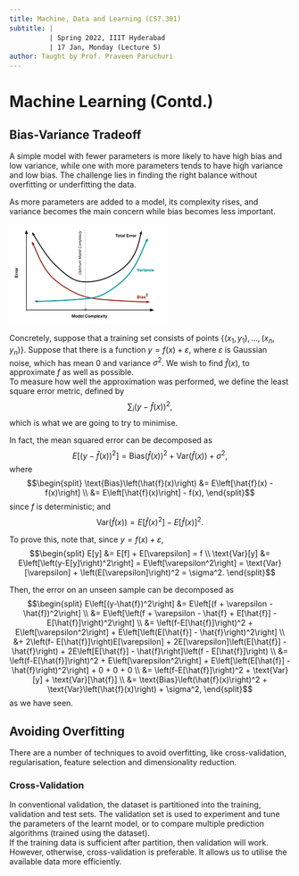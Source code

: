 ```yaml
---
title: Machine, Data and Learning (CS7.301)
subtitle: |
          | Spring 2022, IIIT Hyderabad
          | 17 Jan, Monday (Lecture 5)
author: Taught by Prof. Praveen Paruchuri
---
```


# Machine Learning (Contd.)
## Bias-Variance Tradeoff
A simple model with fewer parameters is more likely to have high bias and low variance, while one with more parameters tends to have high variance and low bias. The challenge lies in finding the right balance without overfitting or underfitting the data.  

As more parameters are added to a model, its complexity rises, and variance becomes the main concern while bias becomes less important.

![The Bias-Variance Tradeoff](biasvar.png)

Concretely, suppose that a training set consists of points $\{(x_1, y_1), \dots, (x_n, y_n)\}$. Suppose that there is a function $y = f(x) + \varepsilon$, where $\varepsilon$ is Gaussian noise, which has mean 0 and variance $\sigma^2$. We wish to find $\hat{f}(x)$, to approximate $f$ as well as possible.  
To measure how well the approximation was performed, we define the least square error metric, defined by
$$\sum_i (y - \hat{f}(x))^2,$$
which is what we are going to try to minimise.  

In fact, the mean squared error can be decomposed as
$$E\left[\left(y-\hat{f}(x)\right)^2\right] = \text{Bias}\left(\hat{f}(x)\right)^2 + \text{Var}\left(\hat{f}(x)\right) + \sigma^2,$$
where
$$\begin{split}
\text{Bias}\left(\hat{f}(x)\right) &= E\left[\hat{f}(x) - f(x)\right] \\
&= E\left[\hat{f}(x)\right] - f(x), \end{split}$$
since $f$ is deterministic; and
$$\text{Var}\left(\hat{f}(x)\right) = E\left[\hat{f}(x)^2\right] - E\left[\hat{f}(x)\right]^2.$$

To prove this, note that, since $y = f(x) + \varepsilon,$
$$\begin{split}
E[y] &= E[f] + E[\varepsilon] = f \\
\text{Var}[y] &= E\left[\left(y-E[y]\right)^2\right] = E\left[\varepsilon^2\right] = \text{Var}[\varepsilon] + \left(E[\varepsilon]\right)^2 = \sigma^2. \end{split}$$

Then, the error on an unseen sample can be decomposed as
$$\begin{split}
E\left[(y-\hat{f})^2\right] &= E\left[(f + \varepsilon - \hat{f})^2\right] \\
&= E\left[\left(f + \varepsilon - \hat{f} + E[\hat{f}] - E[\hat{f}]\right)^2\right] \\
&= \left(f-E[\hat{f}]\right)^2 + E\left[\varepsilon^2\right] + E\left[\left(E[\hat{f}] - \hat{f}\right)^2\right] \\
&+ 2\left(f- E[\hat{f}]\right)E[\varepsilon] + 2E[\varepsilon]\left(E[\hat{f}] - \hat{f}\right) + 2E\left[E[\hat{f}] - \hat{f}\right]\left(f - E[\hat{f}]\right) \\
&= \left(f-E[\hat{f}]\right)^2 + E\left[\varepsilon^2\right] + E\left[\left(E[\hat{f}] - \hat{f}\right)^2\right] + 0 + 0 + 0 \\
&= \left(f-E[\hat{f}]\right)^2 + \text{Var}[y] + \text{Var}[\hat{f}] \\
&= \text{Bias}\left(\hat{f}(x)\right)^2 + \text{Var}\left(\hat{f}(x)\right) + \sigma^2, \end{split}$$
as we have seen.

## Avoiding Overfitting
There are a number of techniques to avoid overfitting, like cross-validation, regularisation, feature selection and dimensionality reduction.

### Cross-Validation
In conventional validation, the dataset is partitioned into the training, validation and test sets. The validation set is used to experiment and tune the parameters of the learnt model, or to compare multiple prediction algorithms (trained using the dataset).  
If the training data is sufficient after partition, then validation will work. However, otherwise, cross-validation is preferable. It allows us to utilise the available data more efficiently.
